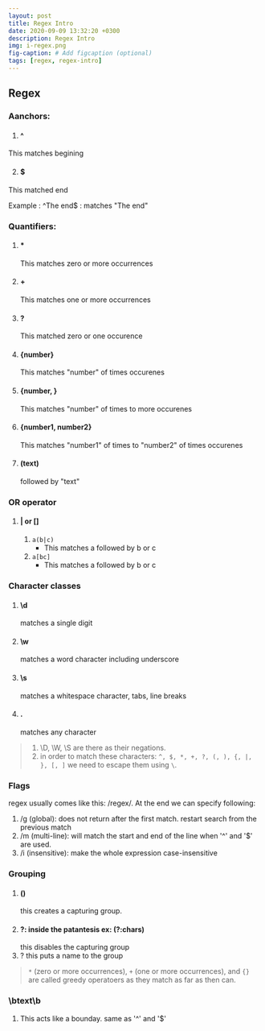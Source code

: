 ```yaml
---
layout: post
title: Regex Intro
date: 2020-09-09 13:32:20 +0300
description: Regex Intro
img: i-regex.png
fig-caption: # Add figcaption (optional)
tags: [regex, regex-intro]
---
```

## Regex
### Aanchors:

1. #### ^ 
  This matches begining
  
2. #### $
  This matched end
 
 Example : ^The end$ : matches "The end"
 
### Quantifiers:
 
1. #### *
   This matches zero or more occurrences
2. #### +
   This matches one or more occurrences
3. #### ?
   This matched zero or one occurence
4. #### {number}
   This matches "number" of times occurenes
5. #### {number, }
   This matches "number" of times to more occurenes
6. #### {number1, number2}
   This matches "number1" of times to "number2" of times occurenes
7. #### (text)
   followed by "text"
   
### OR operator
1. #### | or []
    1. `a(b|c)`
       - This matches a followed by b or c
    2. `a[bc]`
       - This matches a followed by b or c

### Character classes
1. #### \d 
   matches a single digit
2. #### \w
   matches a word character including underscore
3. #### \s
   matches a whitespace character, tabs, line breaks
4. #### .
   matches any character
> 1. \D, \W, \S are there as their negations.
> 2. in order to match these characters: `^, $, *, +, ?, (, ), {, |, }, [, ]` we need to escape them using `\`.

### Flags
 regex usually comes like this: /regex/. At the end we can specify following:
 1. /g (global): does not return after the first match. restart search from the previous match
 2. /m (multi-line): will match the start and end of the line when '^' and '$' are used.
 3. /i (insensitive): make the whole expression case-insensitive
 
### Grouping
 1. #### ()
    this creates a capturing group.
 2. #### ?: inside the patantesis ex: (?:chars)
    this disables the capturing group
 3. ?<name>
    this puts a name to the group
 > `*` (zero or more occurrences), `+` (one or more occurrences), and `{}` are called greedy operatoers as they match as far as then can. 
 
 
### \btext\b 
 1. This acts like a bounday. same as '^' and '$'
